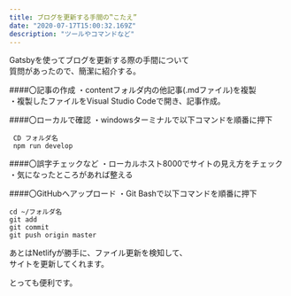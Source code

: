 ```yaml
---
title: ブログを更新する手間の‟こたえ”
date: "2020-07-17T15:00:32.169Z"
description: "ツールやコマンドなど"
---
```

Gatsbyを使ってブログを更新する際の手間について  
質問があったので、簡潔に紹介する。    

####〇記事の作成
・contentフォルダ内の他記事(.mdファイル)を複製  
・複製したファイルをVisual Studio Codeで開き、記事作成。  

####〇ローカルで確認
・windowsターミナルで以下コマンドを順番に押下   
```
 CD フォルダ名   
 npm run develop   
```
####〇誤字チェックなど
・ローカルホスト8000でサイトの見え方をチェック  
・気になったところがあれば整える  

####〇GitHubへアップロード
・Git Bashで以下コマンドを順番に押下  
```
cd ~/フォルダ名  
git add  
git commit   
git push origin master  
```
あとはNetlifyが勝手に、ファイル更新を検知して、  
サイトを更新してくれます。  

とっても便利です。  